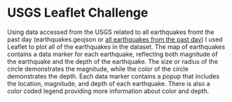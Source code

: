 # USGS Leaflet Challenge
Using data accessed from the USGS related to all earthquakes fromt the past day (earthquakes.geojson or [all earthquakes from the past day](https://earthquake.usgs.gov/earthquakes/feed/v1.0/summary/1.0_day.geojson)) I used Leaflet to plot all of the earthquakes in the dataset. The map of earthquakes contains a data marker for each earthquake, reflecting both magnitude of the earthquake and the depth of the earthquake. The size or radius of the circle demonstrates the magnitude, while the color of the circle demonstrates the depth. Each data marker contains a popup that includes the location, magnitude, and depth of each earthquake. There is also a color coded legend providing more information about color and depth. 

